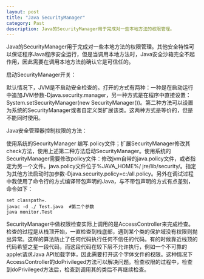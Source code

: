 ```yaml
---
layout: post
title: "Java SecurityManager"
category: Past
description: Java的SecurityManager用于完成对一些本地方法的权限管理。
---
```

Java的SecurityManager用于完成对一些本地方法的权限管理。其他安全特性可以保证程序Java程序安全运行，但是当调用本地方法时，Java安全沙箱完全不起作用，因此需要在调用本地方法前确认它是可信任的。

启动SecurityManager开关：

默认情况下，JVM是不启动安全检查的。打开的方式有两种：一种是在启动运行中追加JVM参数-Djava.security.manager，另一种方式是在程序中直接设置：System.setSecurityManager(new SecurityManager())。第二种方法可以设置为系统的SecurityManager或者自定义类扩展该类。这两种方式是等价的，但是不能同时使用。

Java安全管理器控制权限的方法：

使用系统的SecurityManager 编写.policy文件；扩展SecurityManager修改其check方法，使用上述第二种方法启动SecurityManager。使用系统的SecurityManager需要修改policy文件：修改jvm自带的java.policy文件，或者指定为另一个文件。java.policy文件位于%JAVA_HOME%/ jre/lib/security/。指定为其他方法启动时加参数-Djava.security.policy=c:/all.policy。另外在调试过程中我使用了命令行的方式编译带包声明的Java，与不带包声明的方式有点差别，命令如下：

```
set classpath=.
javac -d ./ Test.java  #第二个参数
java monitor.Test
```

SecurityManager中做权限检查实际上调用的是AccessController来完成检查。检查的过程是从栈顶开始，一直检查到栈底部，遇到某个类的保护域没有权限则抛出异常。这样的算法防止了任何代码执行任何不信任的代码。有的时候靠近栈顶的代码希望之星一段代码，而这段代码在较下层不允许执行，例如一个不可靠的applet请求Java API加载字体，因此需要打开这个字体文件的权限。这种情况下AccessController的doPrivileged方法可以解决问题。检查权限的过程中，检查到doPrivileged方法后，检查到调用其的类后不再继续检查。